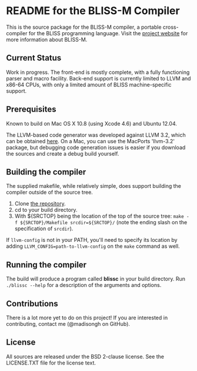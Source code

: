 README for the BLISS-M Compiler
===============================

This is the source package for the BLISS-M compiler, a portable
cross-compiler for the BLISS programming language.
Visit the [project website](http://madisongh.github.com/blissc)
for more information about BLISS-M.

Current Status
--------------

Work in progress.   The front-end is mostly complete, with a fully
functioning parser and macro facility.  Back-end support is currently
limited to LLVM and x86-64 CPUs, with only a limited amount of BLISS
machine-specific support.

Prerequisites
-------------

Known to build on Mac OS X 10.8 (using Xcode 4.6) and Ubuntu 12.04.

The LLVM-based code generator was developed against LLVM 3.2, which
can be obtained [here](http://llvm.org/releases/download.html#3.2).
On a Mac, you can use the MacPorts 'llvm-3.2' package, but debugging
code generation issues is easier if you download the sources and
create a debug build yourself.

Building the compiler
---------------------

The supplied makefile, while relatively simple, does support building
the compiler outside of the source tree.

1. Clone [the repository](https://github.com/madisongh/blissc.git).
2. cd to your build directory.
3. With ${SRCTOP} being the location of the top of the source tree:
   `make -f ${SRCTOP}/Makefile srcdir=${SRCTOP}/` (note the ending
   slash on the specification of `srcdir`).

If `llvm-config` is not in your PATH, you'll need to specify its
location by adding `LLVM_CONFIG=path-to-llvm-config` on the `make`
command as well.

Running the compiler
--------------------

The build will produce a program called **blissc** in your build
directory.  Run `./blissc --help` for a description of the arguments
and options.

Contributions
-------------

There is a lot more yet to do on this project!  If you are interested
in contributing, contact me (@madisongh on GitHub).

License
-------
All sources are released under the BSD 2-clause license.  See the
LICENSE.TXT file for the license text.
